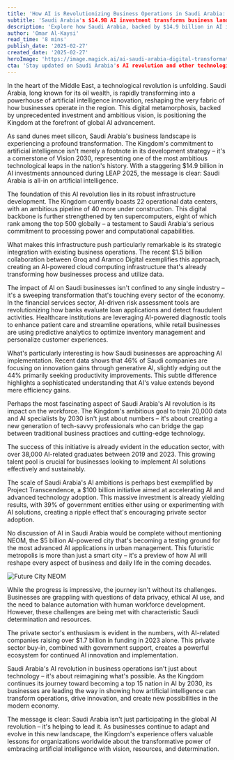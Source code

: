 ```yaml
---
title: 'How AI is Revolutionizing Business Operations in Saudi Arabia: A Digital Renaissance in the Desert Kingdom'
subtitle: 'Saudi Arabia's $14.9B AI investment transforms business landscape'
description: 'Explore how Saudi Arabia, backed by $14.9 billion in AI investments, is transforming its business operations and positioning itself as a global leader in artificial intelligence. Learn how sectors from finance to healthcare are leveraging AI to innovate and how initiatives like NEOM are setting benchmarks for future cities.'
author: 'Omar Al-Kaysi'
read_time: '8 mins'
publish_date: '2025-02-27'
created_date: '2025-02-27'
heroImage: 'https://image.magick.ai/ai-saudi-arabia-digital-transformation.jpg'
cta: 'Stay updated on Saudi Arabia's AI revolution and other technological transformations across the Middle East. Follow us on LinkedIn for in-depth analysis and breaking news about the region's digital renaissance.'
---
```


In the heart of the Middle East, a technological revolution is unfolding. Saudi Arabia, long known for its oil wealth, is rapidly transforming into a powerhouse of artificial intelligence innovation, reshaping the very fabric of how businesses operate in the region. This digital metamorphosis, backed by unprecedented investment and ambitious vision, is positioning the Kingdom at the forefront of global AI advancement.

As sand dunes meet silicon, Saudi Arabia's business landscape is experiencing a profound transformation. The Kingdom's commitment to artificial intelligence isn't merely a footnote in its development strategy – it's a cornerstone of Vision 2030, representing one of the most ambitious technological leaps in the nation's history. With a staggering $14.9 billion in AI investments announced during LEAP 2025, the message is clear: Saudi Arabia is all-in on artificial intelligence.

The foundation of this AI revolution lies in its robust infrastructure development. The Kingdom currently boasts 22 operational data centers, with an ambitious pipeline of 40 more under construction. This digital backbone is further strengthened by ten supercomputers, eight of which rank among the top 500 globally – a testament to Saudi Arabia's serious commitment to processing power and computational capabilities.

What makes this infrastructure push particularly remarkable is its strategic integration with existing business operations. The recent $1.5 billion collaboration between Groq and Aramco Digital exemplifies this approach, creating an AI-powered cloud computing infrastructure that's already transforming how businesses process and utilize data.

The impact of AI on Saudi businesses isn't confined to any single industry – it's a sweeping transformation that's touching every sector of the economy. In the financial services sector, AI-driven risk assessment tools are revolutionizing how banks evaluate loan applications and detect fraudulent activities. Healthcare institutions are leveraging AI-powered diagnostic tools to enhance patient care and streamline operations, while retail businesses are using predictive analytics to optimize inventory management and personalize customer experiences.

What's particularly interesting is how Saudi businesses are approaching AI implementation. Recent data shows that 46% of Saudi companies are focusing on innovation gains through generative AI, slightly edging out the 44% primarily seeking productivity improvements. This subtle difference highlights a sophisticated understanding that AI's value extends beyond mere efficiency gains.

Perhaps the most fascinating aspect of Saudi Arabia's AI revolution is its impact on the workforce. The Kingdom's ambitious goal to train 20,000 data and AI specialists by 2030 isn't just about numbers – it's about creating a new generation of tech-savvy professionals who can bridge the gap between traditional business practices and cutting-edge technology.

The success of this initiative is already evident in the education sector, with over 38,000 AI-related graduates between 2019 and 2023. This growing talent pool is crucial for businesses looking to implement AI solutions effectively and sustainably.

The scale of Saudi Arabia's AI ambitions is perhaps best exemplified by Project Transcendence, a $100 billion initiative aimed at accelerating AI and advanced technology adoption. This massive investment is already yielding results, with 39% of government entities either using or experimenting with AI solutions, creating a ripple effect that's encouraging private sector adoption.

No discussion of AI in Saudi Arabia would be complete without mentioning NEOM, the $5 billion AI-powered city that's becoming a testing ground for the most advanced AI applications in urban management. This futuristic metropolis is more than just a smart city – it's a preview of how AI will reshape every aspect of business and daily life in the coming decades.

![Future City NEOM](https://i.magick.ai/PIXE/1738406181100_magick_img.webp)

While the progress is impressive, the journey isn't without its challenges. Businesses are grappling with questions of data privacy, ethical AI use, and the need to balance automation with human workforce development. However, these challenges are being met with characteristic Saudi determination and resources.

The private sector's enthusiasm is evident in the numbers, with AI-related companies raising over $1.7 billion in funding in 2023 alone. This private sector buy-in, combined with government support, creates a powerful ecosystem for continued AI innovation and implementation.

Saudi Arabia's AI revolution in business operations isn't just about technology – it's about reimagining what's possible. As the Kingdom continues its journey toward becoming a top 15 nation in AI by 2030, its businesses are leading the way in showing how artificial intelligence can transform operations, drive innovation, and create new possibilities in the modern economy.

The message is clear: Saudi Arabia isn't just participating in the global AI revolution – it's helping to lead it. As businesses continue to adapt and evolve in this new landscape, the Kingdom's experience offers valuable lessons for organizations worldwide about the transformative power of embracing artificial intelligence with vision, resources, and determination.